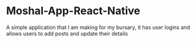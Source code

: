 # Moshal-App-React-Native
A simple application that I am making for my bursary, it has user logins and allows users to add posts and update their details
